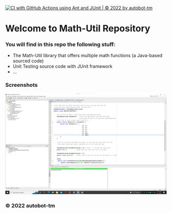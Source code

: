 [![CI with GitHub Actions using Ant and JUnit | © 2022 by autobot-tm](https://github.com/autobot-tm/math-util/actions/workflows/ant.yml/badge.svg)](https://github.com/autobot-tm/math-util/actions/workflows/ant.yml)



# Welcome to Math-Util Repository
### You will find in this repo the following stuff:
* The Math-Util library that offers multiple math functions (a Java-based sourced code)
* Unit Testing source code with JUnit framework
* ...

### Screenshots
![DDT & TDD with JUnit](https://github.com/autobot-tm/math-util/blob/main/images/DDT%20with%20JUnit.png)


### © 2022 autobot-tm